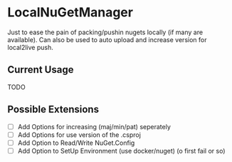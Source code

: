 # LocalNuGetManager

Just to ease the pain of packing/pushin nugets locally (if many are available).
Can also be used to auto upload and increase version for local2live push.

## Current Usage 

TODO

## Possible Extensions

- [ ] Add Options for increasing (maj/min/pat) seperately
- [ ] Add Options for use version of the .csproj
- [ ] Add Option to Read/Write NuGet.Config
- [ ] Add Option to SetUp Environment (use docker/nuget) (o first fail or so)

